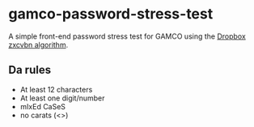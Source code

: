 # gamco-password-stress-test

A simple front-end password stress test for GAMCO using the [Dropbox zxcvbn algorithm](https://github.com/dropbox/zxcvbn). 

## Da rules
- At least 12 characters
- At least one digit/number
- mIxEd CaSeS
- no carats (<>)